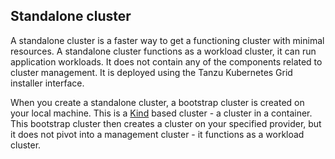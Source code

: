 ## Standalone cluster

A standalone cluster is a faster way to get a functioning cluster with minimal resources. A standalone cluster functions as a workload cluster, it can run application workloads. It does not contain any of the components related to cluster management.  It is deployed using the Tanzu Kubernetes Grid installer interface.

When you create a standalone cluster, a bootstrap cluster is created on your local machine. This is a [Kind](https://kind.sigs.k8s.io/)  based cluster - a cluster in a container.  This bootstrap cluster then creates a cluster on your specified provider, but it does not pivot into a management cluster - it functions as a workload cluster.
